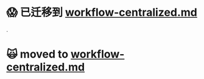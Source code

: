 :scream: 已迁移到 [workflow-centralized.md](https://github.com/oldratlee/translations/tree/master/git-workflows-and-tutorials/workflow-centralized.md)
==========================

.

:scream_cat: moved to [workflow-centralized.md](https://github.com/oldratlee/translations/tree/master/git-workflows-and-tutorials/workflow-centralized.md)
==========================
